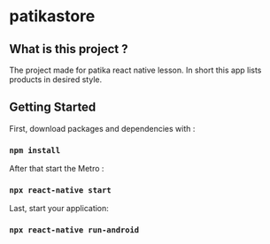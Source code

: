 # patikastore

## What is this project ?

The project made for patika react native lesson. In short this app lists products in desired style.

## Getting Started
First, download packages and dependencies with :

### `npm install`

After that start the Metro :

### `npx react-native start`

Last, start your application:

### `npx react-native run-android`


